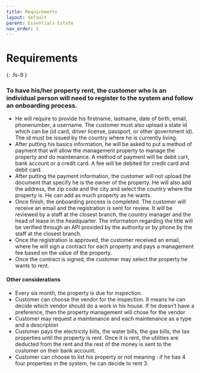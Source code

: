 ```yaml
---
title: Requirements
layout: default
parent: Essentials Estate
nav_order: 1
---
```


# Requirements
{: .fs-9 }

### To have his/her property rent, the customer who is an individual person will need to register to the system and follow an onboarding process. 
- He will require to provide his firstname, lastname, date of birth, email, phonenumber, a username. The customer must also upload a state id which can be (id card, driver license, passport, or other government id). The id must be issued by the country where he is currently living. 
- After putting his basics information, he will be asked to put a method of payment that will allow the management property to manage the property and do maintenance. A method of payment will be debit cart, bank account or a credit card. A fee will be debited for credit card and debit card. 
- After putting the payment information, the customer will not upload the document that specify he is the owner of the property. He will also add the address, the zip code and the city and select the country where the property is. He can add as much property as he wants.
- Once finish, the onboarding process is completed. The customer will receive an email and the registration is sent for review. It will be reviewed by a staff at the closest branch, the country manager and the head of lease in the headquarter. The information regarding the title will be verified through an API provided by the authority or by phone by the staff at the closest branch. 
- Once the registration is approved, the customer received an email, where he will sign a contract for each property and pays a management fee based on the value of the property. 
- Once the contract is signed, the customer may select the property he wants to rent. 


#### Other considerations
- Every six month, the property is due for inspection. 
- Customer can choose the vendor for the inspection. It means he can decide which vendor should do a work in his house. If he doesn’t have a preference, then the property management will chose for the vendor
- Customer may request a maintenance and each maintenance as a type and a description
- Customer pays the electricity bills, the water bills, the gas bills, the tax properties until the property is rent. Once it is rent, the utilities are deducted from the rent and the rest of the money is sent to the customer on their bank account.
- Customer can choose to list his property or not meaning : if he has 4 four properties in the system,  he can decide to rent 3. 
